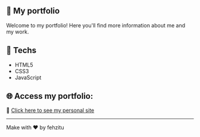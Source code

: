 ## 💼 My portfolio

Welcome to my portfolio!
Here you'll find more information about me and my work.

## 🚀 Techs
- HTML5
- CSS3
- JavaScript

## 🌐 Access my portfolio:
🔗 [Click here to see my personal site](https://fehzitu.github.io/My-Portifolio/)

---

Make with ❤️ by fehzitu

